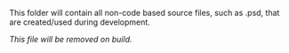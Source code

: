 This folder will contain all non-code based source files, such as .psd, that are created/used during development.

*This file will be removed on build.*